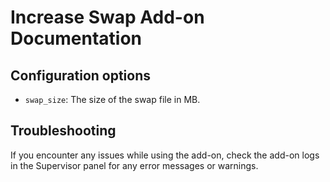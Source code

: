 # Increase Swap Add-on Documentation

## Configuration options

- `swap_size`: The size of the swap file in MB. 

## Troubleshooting

If you encounter any issues while using the add-on, check the add-on logs in the Supervisor panel for any error messages or warnings.
